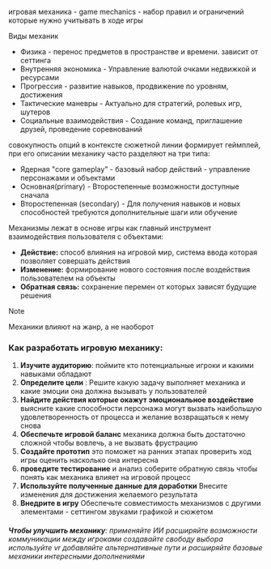 игровая механика - game mechanics - набор правил и ограничений которые нужно учитывать в ходе игры

Виды механик
- Физика - перенос предметов в пространстве и времени. зависит от сеттинга
- Внутренняя экономика - Управление валютой очками недвижкой и ресурсами
- Прогрессия - развитие навыков, продвижение по уровням, достижения
- Тактические маневры - Актуально для стратегий, ролевых игр, шутеров
- Социальные взаимодействия - Создание команд, приглашение друзей, проведение соревнований

совокупность опций в контексте сюжетной линии формирует геймплей, при его описании механику часто разделяют на три типа:
 - Ядерная "core gameplay" - базовый набор действий - управление персонажами и объектами
 - Основная(primary) - Второстепенные возможности доступные сначала
 - Второстепенная (secondary) - Для получения навыков и новых способностей требуются дополнительные шаги или обучение

Механизмы  лежат в основе игры как главный инструмент взаимодействия пользователя с объектами:
- **Действие:** способ влияния на игровой мир, система ввода которая позволяет совершать действия
- **Изменение:** формирование нового состояния после воздействия пользователем на объекты
- **Обратная связь:** сохранение перемен от которых зависят будущие решения

> [!NOTE]
>  Механики влияют на жанр, а не наоборот

### Как разработать игровую механику:
1) **Изучите аудиторию**: поймите кто потенциальные игроки и какими навыками обладают
2)  **Определите цели** : Решите какую задачу выполняет механика и какие эмоции она должна вызывать у пользователей
3) **Найдите действия которые окажут эмоциональное воздействие** выясните какие способности персонажа могут вызвать наибольшую удовлетворенность от процесса и желание возвращаться к нему снова
4) **Обеспечьте игровой баланс** механика должна быть достаточно сложной чтобы вовлечь, а не вызвать фрустрацию
5) **Создайте прототип** это поможет на ранних этапах проверить ход игры оценить насколько она интересна
6) **проведите тестирование** и анализ соберите обратную связь чтобы понять как механика влияет на игровой процесс
7) **Используйте полученные данные для доработки** Внесите изменения для достижения желаемого результата
8) **Внедрите в игру** Обеспечьте совместимость механизмов с другими элементами - сеттингом звуками графикой и сюжетом


###### **Чтобы улучшить механику**: применяйте ИИ расширяйте возможности коммуникации между игроками создавайте свободу выбора используйте vr добавляйте альтернативные пути и расширяйте базовые механики интересными дополнениями